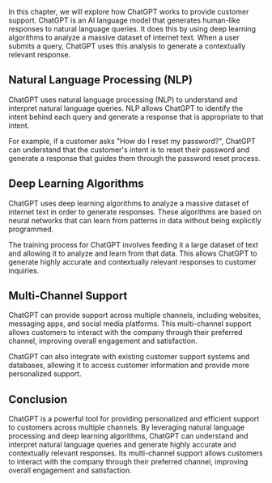 
In this chapter, we will explore how ChatGPT works to provide customer support. ChatGPT is an AI language model that generates human-like responses to natural language queries. It does this by using deep learning algorithms to analyze a massive dataset of internet text. When a user submits a query, ChatGPT uses this analysis to generate a contextually relevant response.

Natural Language Processing (NLP)
---------------------------------

ChatGPT uses natural language processing (NLP) to understand and interpret natural language queries. NLP allows ChatGPT to identify the intent behind each query and generate a response that is appropriate to that intent.

For example, if a customer asks "How do I reset my password?", ChatGPT can understand that the customer's intent is to reset their password and generate a response that guides them through the password reset process.

Deep Learning Algorithms
------------------------

ChatGPT uses deep learning algorithms to analyze a massive dataset of internet text in order to generate responses. These algorithms are based on neural networks that can learn from patterns in data without being explicitly programmed.

The training process for ChatGPT involves feeding it a large dataset of text and allowing it to analyze and learn from that data. This allows ChatGPT to generate highly accurate and contextually relevant responses to customer inquiries.

Multi-Channel Support
---------------------

ChatGPT can provide support across multiple channels, including websites, messaging apps, and social media platforms. This multi-channel support allows customers to interact with the company through their preferred channel, improving overall engagement and satisfaction.

ChatGPT can also integrate with existing customer support systems and databases, allowing it to access customer information and provide more personalized support.

Conclusion
----------

ChatGPT is a powerful tool for providing personalized and efficient support to customers across multiple channels. By leveraging natural language processing and deep learning algorithms, ChatGPT can understand and interpret natural language queries and generate highly accurate and contextually relevant responses. Its multi-channel support allows customers to interact with the company through their preferred channel, improving overall engagement and satisfaction.
